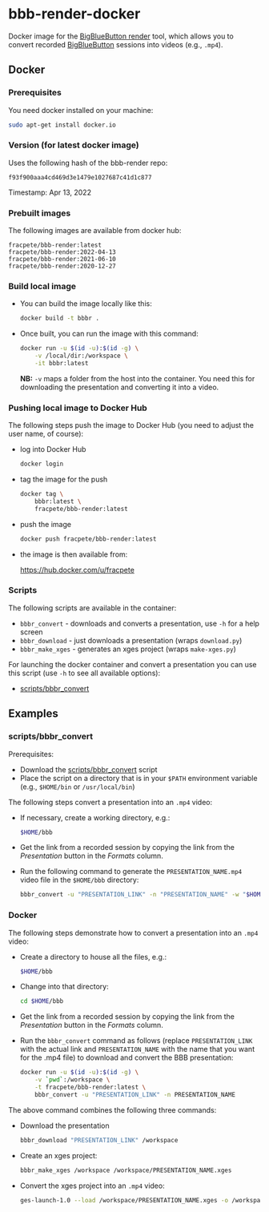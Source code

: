 # bbb-render-docker
Docker image for the [BigBlueButton render](https://github.com/plugorgau/bbb-render)
tool, which allows you to convert recorded [BigBlueButton](https://bigbluebutton.org/) 
sessions into videos (e.g., `.mp4`).


## Docker

### Prerequisites

You need docker installed on your machine:

```bash
sudo apt-get install docker.io
```


### Version (for latest docker image)

Uses the following hash of the bbb-render repo:

```
f93f900aaa4cd469d3e1479e1027687c41d1c877
```

Timestamp: Apr 13, 2022


### Prebuilt images

The following images are available from docker hub:

```
fracpete/bbb-render:latest
fracpete/bbb-render:2022-04-13
fracpete/bbb-render:2021-06-10
fracpete/bbb-render:2020-12-27
```


### Build local image

* You can build the image locally like this:

  ```bash
  docker build -t bbbr .
  ```

* Once built, you can run the image with this command:

  ```bash
  docker run -u $(id -u):$(id -g) \
      -v /local/dir:/workspace \
      -it bbbr:latest
  ```

  **NB:** `-v` maps a folder from the host into the container. You need this 
  for downloading the presentation and converting it into a video.


### Pushing local image to Docker Hub

The following steps push the image to Docker Hub (you need to adjust 
the user name, of course):

* log into Docker Hub

  ```bash
  docker login
  ```

* tag the image for the push

  ```bash
  docker tag \
      bbbr:latest \
      fracpete/bbb-render:latest
  ```

* push the image

  ```bash
  docker push fracpete/bbb-render:latest
  ```

* the image is then available from:

  https://hub.docker.com/u/fracpete


### Scripts

The following scripts are available in the container:

* `bbbr_convert` - downloads and converts a presentation, use `-h` for a help screen
* `bbbr_download` - just downloads a presentation (wraps `download.py`)
* `bbbr_make_xges` - generates an xges project (wraps `make-xges.py`)

For launching the docker container and convert a presentation you can use this script 
(use `-h` to see all available options):

* [scripts/bbbr_convert](scripts/bbbr_convert)


## Examples

### scripts/bbbr_convert

Prerequisites:

* Download the [scripts/bbbr_convert](scripts/bbbr_convert) script
* Place the script on a directory that is in your `$PATH` environment variable 
  (e.g., `$HOME/bin` or `/usr/local/bin`)

The following steps convert a presentation into an `.mp4` video:

* If necessary, create a working directory, e.g.:

  ```bash
  $HOME/bbb
  ```

* Get the link from a recorded session by copying the link from the
  *Presentation* button in the *Formats* column.

* Run the following command to generate the `PRESENTATION_NAME.mp4` 
  video file in the `$HOME/bbb` directory:

  ```bash
  bbbr_convert -u "PRESENTATION_LINK" -n "PRESENTATION_NAME" -w "$HOME/bbb"
  ```


### Docker

The following steps demonstrate how to convert a presentation into an `.mp4` video:

* Create a directory to house all the files, e.g.:

  ```bash
  $HOME/bbb
  ```

* Change into that directory:

  ```bash
  cd $HOME/bbb
  ```

* Get the link from a recorded session by copying the link from the
  *Presentation* button in the *Formats* column.

* Run the `bbbr_convert` command as follows (replace `PRESENTATION_LINK` with
  the actual link and `PRESENTATION_NAME` with the name that you want for the
  .mp4 file) to download and convert the BBB presentation:

  ```bash
  docker run -u $(id -u):$(id -g) \
      -v `pwd`:/workspace \
      -t fracpete/bbb-render:latest \
      bbbr_convert -u "PRESENTATION_LINK" -n PRESENTATION_NAME
  ```

The above command combines the following three commands:

* Download the presentation

  ```bash
  bbbr_download "PRESENTATION_LINK" /workspace
  ```

* Create an xges project:

  ```bash
  bbbr_make_xges /workspace /workspace/PRESENTATION_NAME.xges
  ```

* Convert the xges project into an `.mp4` video:

  ```bash
  ges-launch-1.0 --load /workspace/PRESENTATION_NAME.xges -o /workspace/PRESENTATION_NAME.mp4
  ```
